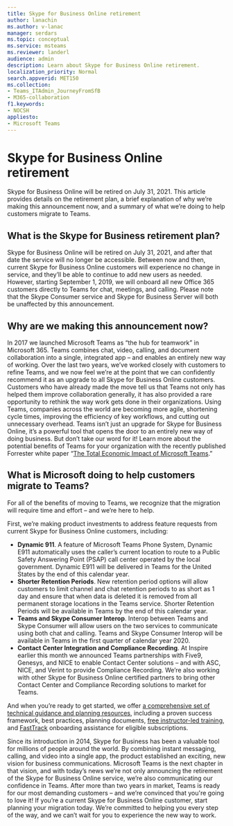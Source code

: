 ```yaml
---
title: Skype for Business Online retirement
author: lanachin
ms.author: v-lanac
manager: serdars
ms.topic: conceptual
ms.service: msteams
ms.reviewer: landerl
audience: admin
description: Learn about Skype for Business Online retirement. 
localization_priority: Normal
search.appverid: MET150
ms.collection: 
- Teams_ITAdmin_JourneyFromSfB
- M365-collaboration
f1.keywords:
- NOCSH
appliesto:
- Microsoft Teams
---
```



# Skype for Business Online retirement

Skype for Business Online will be retired on July 31, 2021. This article provides details on the retirement plan, a brief explanation of why we’re making this announcement now, and a summary of what we’re doing to help customers migrate to Teams.
 
## What is the Skype for Business retirement plan?

Skype for Business Online will be retired on July 31, 2021, and after that date the service will no longer be accessible. Between now and then, current Skype for Business Online customers will experience no change in service, and they’ll be able to continue to add new users as needed. However, starting September 1, 2019, we will onboard all new Office 365 customers directly to Teams for chat, meetings, and calling. Please note that the Skype Consumer service and Skype for Business Server will both be unaffected by this announcement.  

## Why are we making this announcement now?

In 2017 we launched Microsoft Teams as “the hub for teamwork” in Microsoft 365. Teams combines chat, video, calling, and document collaboration into a single, integrated app – and enables an entirely new way of working. Over the last two years, we’ve worked closely with customers to refine Teams, and we now feel we’re at the point that we can confidently recommend it as an upgrade to all Skype for Business Online customers. Customers who have already made the move tell us that Teams not only has helped them improve collaboration generally, it has also provided a rare opportunity to rethink the way work gets done in their organizations. Using Teams, companies across the world are becoming more agile, shortening cycle times, improving the efficiency of key workflows, and cutting out unnecessary overhead. Teams isn’t just an upgrade for Skype for Business Online, it’s a powerful tool that opens the door to an entirely new way of doing business. But don’t take our word for it! Learn more about the potential benefits of Teams for your organization with the recently published Forrester white paper “[The Total Economic Impact of Microsoft Teams](https://www.microsoft.com/microsoft-365/blog/wp-content/uploads/sites/2/2019/04/Total-Economic-Impact-Microsoft-Teams.pdf).”

## What is Microsoft doing to help customers migrate to Teams?

For all of the benefits of moving to Teams, we recognize that the migration will require time and effort – and we’re here to help.
 
First, we’re making product investments to address feature requests from current Skype for Business Online customers, including:

- **Dynamic 911**. A feature of Microsoft Teams Phone System, Dynamic E911 automatically uses the caller’s current location to route to a Public Safety Answering Point (PSAP) call center operated by the local government.  Dynamic E911 will be delivered in Teams for the United States by the end of this calendar year.
- **Shorter Retention Periods**. New retention period options will allow customers to limit channel and chat retention periods to as short as 1 day and ensure that when data is deleted it is removed from all permanent storage locations in the Teams service.  Shorter Retention Periods will be available in Teams by the end of this calendar year.
- **Teams and Skype Consumer Interop**. Interop between Teams and Skype Consumer will allow users on the two services to communicate using both chat and calling.  Teams and Skype Consumer Interop will be available in Teams in the first quarter of calendar year 2020.
- **Contact Center Integration and Compliance Recording**. At Inspire earlier this month we announced Teams partnerships with Five9, Genesys, and NICE to enable Contact Center solutions – and with ASC, NICE, and Verint to provide Compliance Recording.   We’re also working with other Skype for Business Online certified partners to bring other Contact Center and Compliance Recording solutions to market for Teams.
 
And when you’re ready to get started, we offer [a comprehensive set of technical guidance and planning resources](https://aka.ms/SkypeToTeams), including a proven success framework, best practices, planning documents, [free instructor-led training](instructor-led-training-teams-landing-page.md), and [FastTrack](https://www.microsoft.com/FastTrack) onboarding assistance for eligible subscriptions.
 
Since its introduction in 2014, Skype for Business has been a valuable tool for millions of people around the world.  By combining instant messaging, calling, and video into a single app, the product established an exciting, new vision for business communications. Microsoft Teams is the next chapter in that vision, and with today’s news we’re not only announcing the retirement of the Skype for Business Online service, we’re also communicating our confidence in Teams.  After more than two years in market, Teams is ready for our most demanding customers – and we’re convinced that you're going to love it!  If you’re a current Skype for Business Online customer, start planning your migration today.  We’re committed to helping you every step of the way, and we can’t wait for you to experience the new way to work. 
